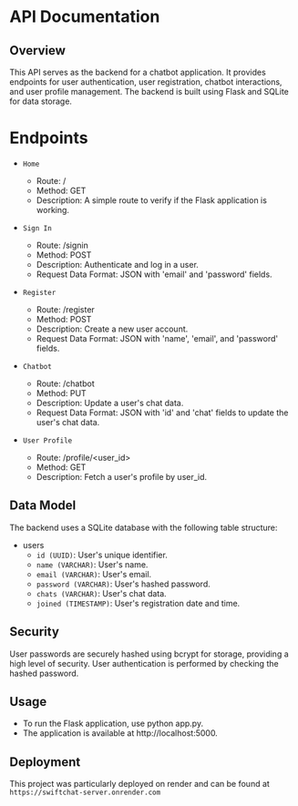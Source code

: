 # API Documentation
## Overview
This API serves as the backend for a chatbot application. It provides endpoints for user authentication, user registration, chatbot interactions, and user profile management. The backend is built using Flask and SQLite for data storage.

# Endpoints
  - `Home`
      - Route: /
      - Method: GET
      - Description: A simple route to verify if the Flask application is working.

  - `Sign In`
      - Route: /signin
      - Method: POST
      - Description: Authenticate and log in a user.
      - Request Data Format: JSON with 'email' and 'password' fields.
    
  - `Register`
      - Route: /register
      - Method: POST
      - Description: Create a new user account.
      - Request Data Format: JSON with 'name', 'email', and 'password' fields.
    
  - `Chatbot`
      - Route: /chatbot
      - Method: PUT
      - Description: Update a user's chat data.
      - Request Data Format: JSON with 'id' and 'chat' fields to update the user's chat data.
    
  - `User Profile`
      - Route: /profile/<user_id>
      - Method: GET
      - Description: Fetch a user's profile by user_id.

## Data Model
The backend uses a SQLite database with the following table structure:
  - users
    - `id (UUID)`: User's unique identifier.
    - `name (VARCHAR)`: User's name.
    - `email (VARCHAR)`: User's email.
    - `password (VARCHAR)`: User's hashed password.
    - `chats (VARCHAR)`: User's chat data.
    - `joined (TIMESTAMP)`: User's registration date and time.

## Security
User passwords are securely hashed using bcrypt for storage, providing a high level of security. User authentication is performed by checking the hashed password.

## Usage
  - To run the Flask application, use python app.py.
  - The application is available at http://localhost:5000.

## Deployment
This project was particularly deployed on render and can be found at `https://swiftchat-server.onrender.com`
